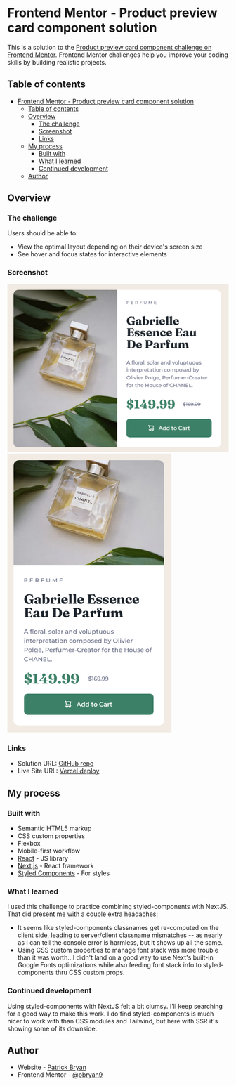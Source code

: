 # Frontend Mentor - Product preview card component solution

This is a solution to the [Product preview card component challenge on Frontend Mentor](https://www.frontendmentor.io/challenges/product-preview-card-component-GO7UmttRfa). Frontend Mentor challenges help you improve your coding skills by building realistic projects.

## Table of contents

- [Frontend Mentor - Product preview card component solution](#frontend-mentor---product-preview-card-component-solution)
  - [Table of contents](#table-of-contents)
  - [Overview](#overview)
    - [The challenge](#the-challenge)
    - [Screenshot](#screenshot)
    - [Links](#links)
  - [My process](#my-process)
    - [Built with](#built-with)
    - [What I learned](#what-i-learned)
    - [Continued development](#continued-development)
  - [Author](#author)

## Overview

### The challenge

Users should be able to:

- View the optimal layout depending on their device's screen size
- See hover and focus states for interactive elements

### Screenshot

![Desktop](./src/images/Desktop%20screenshot.png)
![Mobile](./src/images/Mobile%20screenshot.png)

### Links

- Solution URL: [GitHub repo](https://github.com/pbryan9/fm_product_preview_card)
- Live Site URL: [Vercel deploy](https://fm-product-preview-card-7azfvt2fj-pbryan9s-projects.vercel.app)

## My process

### Built with

- Semantic HTML5 markup
- CSS custom properties
- Flexbox
- Mobile-first workflow
- [React](https://reactjs.org/) - JS library
- [Next.js](https://nextjs.org/) - React framework
- [Styled Components](https://styled-components.com/) - For styles

### What I learned

I used this challenge to practice combining styled-components with NextJS. That did present me with a couple extra headaches:

- It seems like styled-components classnames get re-computed on the client side, leading to server/client classname mismatches -- as nearly as I can tell the console error is harmless, but it shows up all the same.
- Using CSS custom properties to manage font stack was more trouble than it was worth...I didn't land on a good way to use Next's built-in Google Fonts optimizations while also feeding font stack info to styled-components thru CSS custom props.

### Continued development

Using styled-components with NextJS felt a bit clumsy. I'll keep searching for a good way to make this work. I do find styled-components is much nicer to work with than CSS modules and Tailwind, but here with SSR it's showing some of its downside.

## Author

- Website - [Patrick Bryan](https://pattyb.dev)
- Frontend Mentor - [@pbryan9](https://www.frontendmentor.io/profile/pbryan9)
